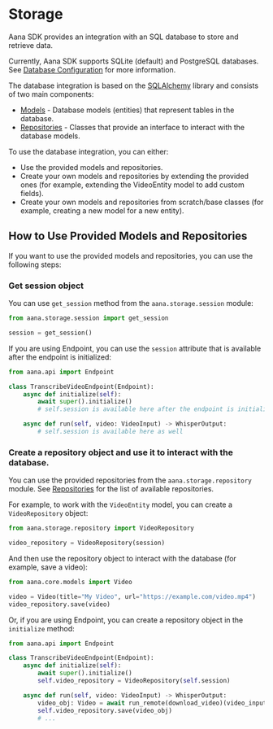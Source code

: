 # Storage

Aana SDK provides an integration with an SQL database to store and retrieve data. 

Currently, Aana SDK supports SQLite (default) and PostgreSQL databases. See [Database Configuration](/reference/settings/#aana.configs.DbSettings) for more information.

The database integration is based on the [SQLAlchemy](https://www.sqlalchemy.org/) library and consists of two main components: 

- [Models](/reference/storage/models/) - Database models (entities) that represent tables in the database.
- [Repositories](/reference/storage/repositories/) - Classes that provide an interface to interact with the database models.

To use the database integration, you can either:

- Use the provided models and repositories.
- Create your own models and repositories by extending the provided ones (for example, extending the VideoEntity model to add custom fields).
- Create your own models and repositories from scratch/base classes (for example, creating a new model for a new entity).

## How to Use Provided Models and Repositories

If you want to use the provided models and repositories, you can use the following steps:

### Get session object

You can use `get_session` method from the `aana.storage.session` module:
    
```python
from aana.storage.session import get_session

session = get_session()
```

<!-- ::: aana.storage.session.get_session -->

If you are using Endpoint, you can use the `session` attribute that is available after the endpoint is initialized:

```python
from aana.api import Endpoint

class TranscribeVideoEndpoint(Endpoint):
    async def initialize(self):
        await super().initialize()
        # self.session is available here after the endpoint is initialized

    async def run(self, video: VideoInput) -> WhisperOutput:
        # self.session is available here as well
```


### Create a repository object and use it to interact with the database.

You can use the provided repositories from the `aana.storage.repository` module. See [Repositories](/reference/storage/repositories/) for the list of available repositories.

For example, to work with the `VideoEntity` model, you can create a `VideoRepository` object:

```python
from aana.storage.repository import VideoRepository

video_repository = VideoRepository(session)
```

And then use the repository object to interact with the database (for example, save a video):

```python
from aana.core.models import Video

video = Video(title="My Video", url="https://example.com/video.mp4")
video_repository.save(video)
```

Or, if you are using Endpoint, you can create a repository object in the `initialize` method:

```python
from aana.api import Endpoint

class TranscribeVideoEndpoint(Endpoint):
    async def initialize(self):
        await super().initialize()
        self.video_repository = VideoRepository(self.session)

    async def run(self, video: VideoInput) -> WhisperOutput:
        video_obj: Video = await run_remote(download_video)(video_input=video)
        self.video_repository.save(video_obj)
        # ...
``` 
